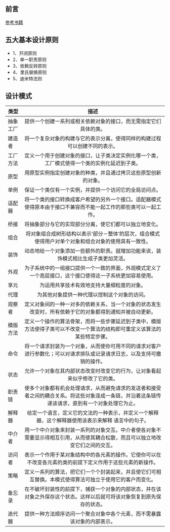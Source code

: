 
## 前言
[参考书籍](https://refactoringguru.cn/design-patterns/catalog)
 
## 五大基本设计原则
- 1、开闭原则
- 2、单一职责原则
- 3、依赖反转原则
- 4、里氏替换原则
- 5、迪米特法则

## 设计模式
|类型|描述|
|-|:------:|
抽象工厂|  提供一个创建一系列或相关依赖对象的接口，而无需指定它们具体的类。
建造者|   将一个复杂对象的构建与它的表示分离，使得同样的构建过程可以创建不同的表示。
工厂方法|  定义一个用于创建对象的接口，让子类决定实例化哪一个类，工厂模式使得一个类的实例化延迟到子类。
原型  |     用原型实例指定创建对象的种类，并且通过拷贝这些原型创新的对象。
单例|     保证一个类仅有一个实例，并提供一个访问它的全局访问点。
适配器|    将一个类的接口转换成客户希望的另外一个接口。适配器模式使得原本由于接口不兼容而不能一起工作的那些类可以一起工作。
桥接|      将抽象部分与它的实现部分分离，使它们都可以独立地变化。
组合|      将对象组合成树形结构以表示‘部分－整体’的层次，组合模式使得用户对单个对象和组合对象的使用具有一致性。
装饰|     动态地给一个对象添加一些额外的职责。就增加功能来说，装饰模式相比生成子类更加灵活。
外观|      为子系统中的一组接口提供一个一致的界面，外观模式定义了一个高层接口，这个接口使得这一子系统更加容易使用。
享元|      为运用共享技术有效地支持大量细粒度的对象。
代理|      为其他对象提供一种代理以控制这个对象的访问。
观察者|   定义对象间的一种一对多的依赖关系，当一个对象的状态发生改变时，所有依赖于它的对象都得到通知并被自动更新。
模版方法|  定义一个操作的算法骨架，而将一些步骤延迟到子类中，模版方法使得子类可以不改变一个算法的结构即可重定义该算法的某些特定步骤。
命令|      将一个请求封装为一个对象，从而使你可用不同的请求对客户进行参数化；可以对请求排队或记录请求日志，以及支持可撤销的操作。
状态|     允许一个对象在其内部状态改变时改变它的行为，让对象看起来似乎修改了它的类。
职责链|    使多个对象都有机会处理请求，从而避免请求的发送者和接受者之间的耦合关系。将这些对象连成一条链，并沿着这条链传递该请求，直到有一个对象处理它为止。
解释器|    给定一个语言，定义它的文法的一种表示，并定义一个解释器，这个解释器使用该表示来解释 语言中的句子。
中介者|    用一个中介对象来封装一系列的对象交互。中介者使各对象不需要显示得相互引用，从而使其耦合松散，而且可以独立地改变它们之间的交互。
访问者|    表示一个作用于某对象结构中的各元素的操作。它使你可以在不改变各元素的类的前提下定义作用于这些元素的新操作。
策略|      定义一系列的算法，把它们一个个封装起来，并且使它们可相互替换。本模式使得算法可独立于使用它的客户而变化。
备忘录|    在不破坏封装性的前提下，捕获一个对象的内部状态，并在该对象之外保存这个状态。这样以后就可将该对象恢复到原先保存的状态。
迭代器|    提供一种方法顺序访问一个聚合对象中各个元素，而不需暴露该对象的内部表示。
